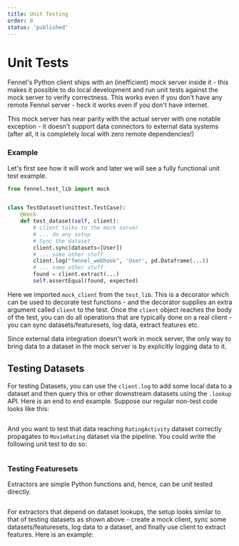 ```yaml
---
title: Unit Testing
order: 0
status: 'published'
---
```


# Unit Tests

Fennel's Python client ships with an (inefficient) mock server inside it - this
makes it possible to do local development and run unit tests against the mock
server to verify correctness. This works even if you don't have any remote 
Fennel server - heck it works even if you don't have internet.

This mock server has near parity with the actual server with one notable 
exception - it doesn't support data connectors to external data systems 
(after all, it is completely local with zero remote dependencies!)

### Example

Let's first see how it will work and later we will see a fully functional unit test example.

```python
from fennel.test_lib import mock


class TestDataset(unittest.TestCase):
    @mock
    def test_dataset(self, client):
        # client talks to the mock server
        # ... do any setup
        # Sync the dataset
        client.sync(datasets=[User])
        # ... some other stuff
        client.log("fennel_webhook", 'User', pd.Dataframe(...))
        # ... some other stuff
        found = client.extract(...)
        self.assertEqual(found, expected)    
```

Here we imported `mock_client` from the `test_lib`. This is a decorator which can be used to decorate test functions - and the decorator supplies an extra argument called `client` to the test. Once the `client` object reaches the body of the test, you can do all operations that are typically done on a real client - you can sync datasets/featuresets, log data, extract features etc.&#x20;

Since external data integration doesn't work in mock server, the only way to bring data to a dataset in the mock server is by explicitly logging data to it.



## Testing Datasets

For testing Datasets, you can use the `client.log` to add some local data to a dataset and then query this or other downstream datasets using the `.lookup` API. Here is an end to end example. Suppose our regular non-test code looks like this:

<pre snippet="testing-and-ci-cd/unit_tests#datasets"></pre>

And you want to test that data reaching `RatingActivity` dataset correctly propagates to `MovieRating` dataset via the pipeline. You could write the following unit test to do so:

<pre snippet="testing-and-ci-cd/unit_tests#datasets_testing"></pre>

### Testing Featuresets

Extractors are simple Python functions and, hence, can be unit tested directly.

<pre snippet="testing-and-ci-cd/unit_tests#featuresets_testing"></pre>


For extractors that depend on dataset lookups, the setup looks similar to that of testing datasets as shown above - create a mock client, sync some datasets/featuresets, log data to a dataset, and finally use client to extract features. Here is an example:

<pre snippet="testing-and-ci-cd/unit_tests#featuresets_testing_with_dataset"></pre>
